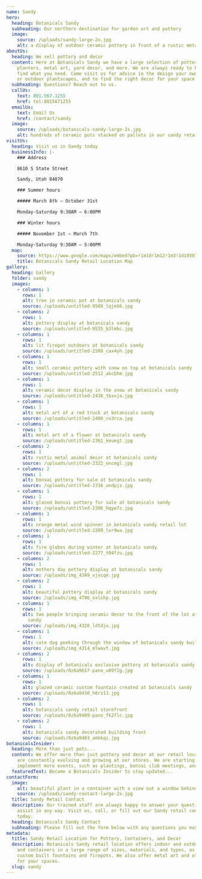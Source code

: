 ```yaml
---
name: Sandy
hero:
  heading: Botanicals Sandy
  subheading: Our northern destination for garden art and pottery
  image:
    source: /uploads/sandy-large-2x.jpg
    alt: a display of outdoor ceramic pottery in front of a rustic metal fence
aboutUs:
  heading: We sell pottery and decor
  content: Here at Botanicals Sandy we have a large selection of pottery,
    planters, metal art, yard decor, and more. We are always ready to help you
    find what you need. Come visit us for advice in the design your own indoor
    or outdoor plantscapes, and to find the right decor for your space.
  subheading: Questions? Reach out to us.
  callUs:
    text: 801.567.1255
    href: tel:8015671255
  emailUs:
    text: Email Us
    href: /contact/sandy
  image:
    source: /uploads/botanicals-sandy-large-2x.jpg
    alt: hundreds of ceramic pots stacked on pallets in our sandy retail lot
visitUs:
  heading: Visit us in Sandy today
  businessInfo: |-
    ### Address

    8610 S State Street

    Sandy, Utah 84070

    ### Summer hours

    ##### March 8th – October 31st

    Monday-Saturday 9:30AM – 6:00PM

    ### Winter hours

    ##### November 1st – March 7th

    Monday-Saturday 9:30AM – 5:00PM
  map:
    source: https://www.google.com/maps/embed?pb=!1m18!1m12!1m3!1d193912.99854849948!2d-112.0239480164218!3d40.58817010876541!2m3!1f0!2f0!3f0!3m2!1i1024!2i768!4f13.1!3m3!1m2!1s0x8752886894cedb91%3A0xab821b9c26ee88df!2sBotanicals!5e0!3m2!1sen!2sus!4v1578089919277!5m2!1sen!2sus
    title: Botanicals Sandy Retail Location Map
gallery:
  heading: Gallery
  folder: sandy
  images:
    - columns: 1
      rows: 1
      alt: tree in ceramic pot at botanicals sandy
      source: /uploads/untitled-9589_lqje66.jpg
    - columns: 2
      rows: 1
      alt: pottery display at botanicals sandy
      source: /uploads/untitled-9535_b3lmbc.jpg
    - columns: 1
      rows: 1
      alt: lit firepot outdoors at botanicals sandy
      source: /uploads/untitled-2588_cax4yh.jpg
    - columns: 1
      rows: 1
      alt: small ceramic pottery with snow on top at botanicals sandy
      source: /uploads/untitled-2512_akcbhm.jpg
    - columns: 1
      rows: 1
      alt: ceramic decor display in the snow at botanicals sandy
      source: /uploads/untitled-2438_tbxxja.jpg
    - columns: 1
      rows: 1
      alt: metal art of a red truck at botanicals sandy
      source: /uploads/untitled-2406_cv3rca.jpg
    - columns: 1
      rows: 1
      alt: metal art of a flower at botanicals sandy
      source: /uploads/untitled-2361_keuegt.jpg
    - columns: 2
      rows: 1
      alt: rustic metal animal decor at botanicals sandy
      source: /uploads/untitled-2322_uncmgl.jpg
    - columns: 2
      rows: 1
      alt: bonsai pottery for sale at botanicals sandy
      source: /uploads/untitled-2316_undpjz.jpg
    - columns: 1
      rows: 1
      alt: glazed bonsai pottery for sale at botanicals sandy
      source: /uploads/untitled-2306_hqyw7z.jpg
    - columns: 1
      rows: 1
      alt: orange metal wind spinner in botanicals sandy retail lot
      source: /uploads/untitled-2289_lxr9wa.jpg
    - columns: 1
      rows: 1
      alt: fire globes during winter at botanicals sandy
      source: /uploads/untitled-2277_t04fzu.jpg
    - columns: 2
      rows: 1
      alt: mothers day pottery display at botanicals sandy
      source: /uploads/img_4349_vjxcqe.jpg
    - columns: 2
      rows: 1
      alt: beautiful pottery display at botanicals sandy
      source: /uploads/img_4796_oxlchp.jpg
    - columns: 1
      rows: 1
      alt: two people bringing ceramic decor to the front of the lot at botanicals
        sandy
      source: /uploads/img_4320_ldtdju.jpg
    - columns: 1
      rows: 1
      alt: cute dog peeking through the window of botanicals sandy building
      source: /uploads/img_4314_mlwavt.jpg
    - columns: 2
      rows: 1
      alt: display of botanicals exclusive pottery at botanicals sandy retail lot
      source: /uploads/0z6a9617-pano_u09f2g.jpg
    - columns: 1
      rows: 1
      alt: glazed ceramic custom fountain created at botanicals sandy
      source: /uploads/0z6a9430_h6rz13.jpg
    - columns: 2
      rows: 1
      alt: botanicals sandy retail storefront
      source: /uploads/0z6a9409-pano_fk2flc.jpg
    - columns: 2
      rows: 1
      alt: botanicals sandy decorated building front
      source: /uploads/0z6a9403_amkkqi.jpg
botanicalsInsider:
  heading: More than just pots...
  content: We offer more than just pottery and decor at our retail locations. We
    are constantly evolving and growing at our stores. We are starting to
    implement more events, such as plantings, bonsai club meetings, and more.
  featuredText: Become a Botanicals Insider to stay updated...
contactForm:
  image:
    alt: beautiful plant in a container with a view out a window behind it
    source: /uploads/sandy-contact-large-2x.jpg
  title: Sandy Retail Contact
  description: Our trained staff are always happy to answer your questions or
    assist in any way. Visit us, call, or fill out our Sandy retail contact form
    today.
  heading: Botanicals Sandy Contact
  subheading: Please fill out the form below with any questions you may have
metadata:
  title: Sandy Retail Location for Pottery, Containers, and Decor
  description: Botanicals Sandy retail location offers indoor and outdoor pottery
    and containers in a large range of sizes, materials, and types, as well as
    custom built fountains and firepots. We also offer metal art and other decor
    for your spaces.
  slug: sandy
---
```

